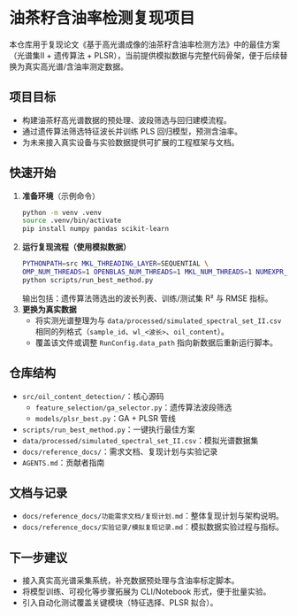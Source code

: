 # 油茶籽含油率检测复现项目

本仓库用于复现论文《基于高光谱成像的油茶籽含油率检测方法》中的最佳方案（光谱集Ⅱ + 遗传算法 + PLSR），当前提供模拟数据与完整代码骨架，便于后续替换为真实高光谱/含油率测定数据。

## 项目目标
- 构建油茶籽高光谱数据的预处理、波段筛选与回归建模流程。
- 通过遗传算法筛选特征波长并训练 PLS 回归模型，预测含油率。
- 为未来接入真实设备与实验数据提供可扩展的工程框架与文档。

## 快速开始
1. **准备环境**（示例命令）
   ```bash
   python -m venv .venv
   source .venv/bin/activate
   pip install numpy pandas scikit-learn
   ```
2. **运行复现流程（使用模拟数据）**
   ```bash
   PYTHONPATH=src MKL_THREADING_LAYER=SEQUENTIAL \
   OMP_NUM_THREADS=1 OPENBLAS_NUM_THREADS=1 MKL_NUM_THREADS=1 NUMEXPR_NUM_THREADS=1 \
   python scripts/run_best_method.py
   ```
   输出包括：遗传算法筛选出的波长列表、训练/测试集 R² 与 RMSE 指标。
3. **更换为真实数据**
   - 将实测光谱整理为与 `data/processed/simulated_spectral_set_II.csv` 相同的列格式（`sample_id`、`wl_<波长>`、`oil_content`）。
   - 覆盖该文件或调整 `RunConfig.data_path` 指向新数据后重新运行脚本。

## 仓库结构
- `src/oil_content_detection/`：核心源码
  - `feature_selection/ga_selector.py`：遗传算法波段筛选
  - `models/plsr_best.py`：GA + PLSR 管线
- `scripts/run_best_method.py`：一键执行最佳方案
- `data/processed/simulated_spectral_set_II.csv`：模拟光谱数据集
- `docs/reference_docs/`：需求文档、复现计划与实验记录
- `AGENTS.md`：贡献者指南

## 文档与记录
- `docs/reference_docs/功能需求文档/复现计划.md`：整体复现计划与架构说明。
- `docs/reference_docs/实验记录/模拟复现记录.md`：模拟数据实验过程与指标。

## 下一步建议
- 接入真实高光谱采集系统，补充数据预处理与含油率标定脚本。
- 将模型训练、可视化等步骤拓展为 CLI/Notebook 形式，便于批量实验。
- 引入自动化测试覆盖关键模块（特征选择、PLSR 拟合）。
